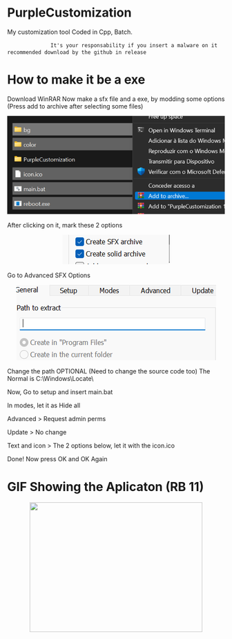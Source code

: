 # PurpleCustomization
My customization tool
Coded in Cpp, Batch.
                  
                  It's your responsability if you insert a malware on it recommended download by the github in release
                  
# How to make it be a exe
Download WinRAR 
Now make a sfx file and a exe, by modding some options (Press add to archive after selecting some files)
<p align="center">
  <img src="images/1.png">
</p>


After clicking on it, mark these 2 options

<p align="center">
  <img src="images/2.png">
</p>
Go to Advanced
SFX Options

<p align="center">
  <img src="images/3.png">
</p>
                                                 
Change the path OPTIONAL (Need to change the source code too) The Normal is C:\Windows\Locate\

Now, Go to setup and insert main.bat

In modes, let it as Hide all

Advanced > Request admin perms

Update > No change

Text and icon > The 2 options below, let it with the icon.ico

Done! Now press OK and OK Again

# GIF Showing the Aplicaton (RB 11)

<p align="center">
  <img width=400" height="300" src="images/gif.gif">
</p>
                                                 
